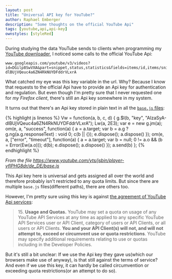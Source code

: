 ```yaml
---
layout: post
title: "Universal API key for YouTube?"
author: Raphael Emberger
description: "Some thoughts on the official YouTube Api"
tags: [youtube,api,api-key]
ownstyles: [styleRed]
---
```


During studying the data YouTube sends to clients when programming my [YouTube downloader](/2017/06/23/youtube_downloader_1/#network_data), I noticed some calls to the official YouTube Api:

```
www.googleapis.com/youtube/v3/videos?id=DGilp8SwVXA&part=snippet,status,statistics&fields=items/id,items/snippet/title,items/snippet/channelId,items/status/privacyStatus,items/statistics/viewCount&key=AIzaSyA-dlBUjVQeuc4a6ZN4RkNUYDFddrVLxrA
```

What catched my eye was this key variable in the url. Why? Because I know that requests to the official Api have to provide an Api key for authentication and regulation. But even though I'm pretty sure that I never requested one for *my Firefox client*, there's still an Api key somewhere in my system.

It turns out that there's an Api key stored in plain text in all the [`base.js` files](/2017/06/23/youtube_downloader_1/#base_js):

{% highlight js linenos %}
Vw = function(a, b, c, d) {
	g.$l(b, "key", "AIzaSyA-dlBUjVQeuc4a6ZN4RkNUYDFddrVLxrA");
	Lw(a, 2E3);
	var e = new g.jm(a);
	om(e, a, "success", function(a) {
		a = a.target;
		var b = a.g ? g.ng(a.g.responseText) : void 0;
		c(b || {});
		e.dispose();
		a.dispose()
	});
	om(e, a, ["error", "timeout"], function(a) {
		a = a.target;
		var b = null;
		0 != a.o && (b = Error(Ew(a.o)));
		d(b);
		e.dispose();
		a.dispose()
	});
	a.send(b)
};
{% endhighlight %}

*From the file <a target="_blank" href="https://www.youtube.com/yts/jsbin/player-vflPHG8dr/de_DE/base.js">https://www.youtube.com/yts/jsbin/player-vflPHG8dr/de_DE/base.js</a>*

This Api key here is universal and gets assigned all over the world and therefore probably isn't restricted to any quota limits. But since there are multiple `base.js` files(different paths), there are others too.

However, I'm pretty sure using this key is against <a target="\_blank" href="https://developers.google.com/youtube/terms/api-services-terms-of-service-apac#usage-and-quotas">the agreement of YouTube Api services</a>:

>15\. **Usage and Quotas.** YouTube may set a quota on usage of any YouTube API Services at any time as applied to any specific YouTube API Services user or API Client, category of users or API Clients, or all users or API Clients. **You and your API Client(s) will not, and will not attempt to, exceed or circumvent use or quota restrictions**. YouTube may specify additional requirements relating to use or quotas including in the Developer Policies.

But it's still a bit unclear: If we use the Api key they gave us(which our browsers make use of anyway), is that still against the terms of service? And even if we use this key, it can hardly be called circumvention or exceeding quota restrictions(or an attempt to do so).
